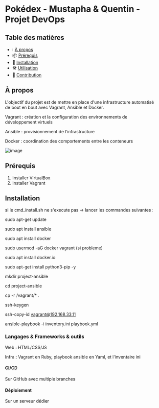 
# Pokédex - Mustapha & Quentin - Projet DevOps

## Table des matières
- ℹ️ [À propos](#à-propos)
- 📦 [Prérequis](#prérequis)
- 🚀 [Installation](#installation)
- 🛠️ [Utilisation](#utilisation)
- 🤝 [Contribution](#contribution)

## À propos

L'objectif du projet est de mettre en place d'une infrastructure automatisé de bout en bout avec Vagrant, Ansible et Docker.

Vagrant : création et la configuration des environnements de développement virtuels

Ansible : provisionnement de l'infrastructure

Docker : coordination des comportements entre les conteneurs

![image](https://user-images.githubusercontent.com/57917435/224658903-e4bf5a25-9cff-4235-b9f6-679ae4088464.png)

## Prérequis

1) Installer VirtualBox
2) Installer Vagrant

## Installation

si le cmd_install.sh ne s'execute pas -> lancer les commandes suivantes : 

sudo apt-get update

sudo apt install ansible

sudo apt install docker

sudo usermod -aG docker vagrant (si probleme)

sudo apt install docker.io

sudo apt-get install python3-pip -y

mkdir project-ansible

cd project-ansible

cp -r /vagrant/* .

ssh-keygen

ssh-copy-id vagrant@192.168.33.11

ansible-playbook -i inventory.ini playbook.yml

### Langages & Frameworks & outils

Web : HTML/CSS/JS 

Infra : Vagrant en Ruby, playbook ansible en Yaml, et l'inventaire ini

#### CI/CD

Sur GitHub avec multiple branches

#### Déploiement

Sur un serveur dédier
